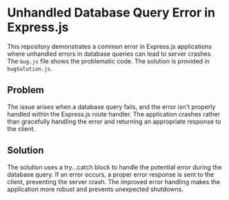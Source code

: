 # Unhandled Database Query Error in Express.js

This repository demonstrates a common error in Express.js applications where unhandled errors in database queries can lead to server crashes.  The `bug.js` file shows the problematic code.  The solution is provided in `bugSolution.js`. 

## Problem
The issue arises when a database query fails, and the error isn't properly handled within the Express.js route handler.  The application crashes rather than gracefully handling the error and returning an appropriate response to the client.

## Solution
The solution uses a try...catch block to handle the potential error during the database query. If an error occurs, a proper error response is sent to the client, preventing the server crash.  The improved error handling makes the application more robust and prevents unexpected shutdowns.